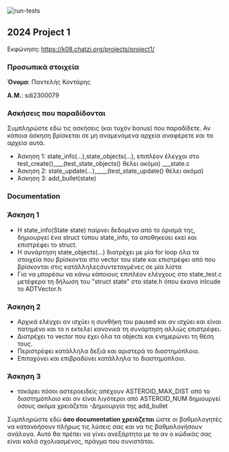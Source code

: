 ![run-tests](../../workflows/run-tests/badge.svg)

## 2024 Project 1

Εκφώνηση: https://k08.chatzi.org/projects/project1/


### Προσωπικά στοιχεία

__Όνομα__: Παντελής Κοντάρης

__Α.Μ.__: sdi2300079

### Ασκήσεις που παραδίδονται

Συμπληρώστε εδώ τις ασκήσεις (και τυχόν bonus) που παραδίδετε. Αν κάποια άσκηση
βρίσκεται σε μη αναμενόμενα αρχεία αναφέρετε και τα αρχεία αυτά.

- Άσκηση 1: state_info(...),state_objects(...), επιπλέον έλεγχοι στο test_create(),___(test_state_objects() θελει ακόμα) ___state.c
- Άσκηση 2: state_update(...),____(test_state_update() θέλει ακόμα)
- Άσκηση 3: add_bullet(state)

### Documentation

### Άσκηση 1
- Η state_info(State state) παίρνει δεδομένα από το όρισμά της, δημιουργεί ένα struct τύπου state_info, τα αποθηκεύει εκεί και επιστρέφει το struct.
- Η συνάρτηση state_objects(...) διατρέχει με μία for loop όλα τα στοιχεία που βρίσκονται στο vector του state και επιστρέφει από που βρίσκονται στις κατάλληλεςσυντεταγμένες σε μία λίστα
- Για να μπορέσω να κάνω κάποιους επιπλέον ελέγχους στο state_test.c μετέφερα τη δήλωση του "struct state" στο state.h όπου έκανα inlcude το ADTVector.h

### Άσκηση 2
- Αρχικά ελέγχει αν ισχύει η συνθήκη του paused και αν ισχύει και είναι πατημένο και το n εκτελεί κανονικά τη συνάρτηση αλλιώς          επιστρέφει.
- Διατρέχει το vector που έχει όλα τα objects και ενημερώνει τη θέση τους.
- Περιστρέφει κατάλληλα δεξιά και αριστερά το διαστημόπλοιο.
- Επιταχύνει και επιβραδύνει κατάλληλα το διαστημοπλοιο.

### Άσκηση 3
- τσκάρει πόσοι αστεροειδείς απέχουν ASTEROID_MAX_DIST από το διαστημόπλοιο και αν είναι λιγότεροι από ASTEROID_NUM δημιουργεί όσους ακόμα χρειάζεται
-Δημιουργία της add_bullet



Συμπληρώστε εδώ __όσο documentation χρειάζεται__ ώστε οι βαθμολογητές να
κατανοήσουν πλήρως τις λύσεις σας και να τις βαθμολογήσουν ανάλογα. Αυτό θα
πρέπει να γίνει ανεξάρτητα με το αν ο κώδικάς σας είναι καλά σχολιασμένος,
πράγμα που συνιστάται.
